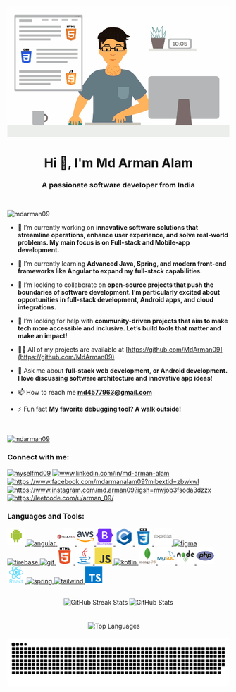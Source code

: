 ![logo](https://github.com/MdArman09/Md-Arman-Alam/blob/main/.github/workflows/profile%20(1).gif)


 <meta name="google-site-verification" content="pAh3u3EOfE3UnyBnJhlUb_OvNgMPxYjxAE-uifvMmdU" />


<h1 align="center">Hi 👋, I'm Md Arman Alam</h1>
<h3 align="center">A passionate software developer from India</h3>

</br>
<p align="left"> <img src="https://komarev.com/ghpvc/?username=mdarman09&label=Profile%20views&color=0e75b6&style=flat" alt="mdarman09" /> </p>

 
 - 🔭 I’m currently working on ****innovative software solutions** that streamline operations, enhance user experience, and solve real-world problems. My main focus is on **Full-stack and Mobile-app development.****

- 🌱 I’m currently learning ****Advanced Java**, **Spring**, and **modern front-end frameworks** like **Angular** to expand my full-stack capabilities.**

- 👯 I’m looking to collaborate on ****open-source projects** that push the boundaries of software development. I’m particularly excited about opportunities in **full-stack development**, **Android apps**, and **cloud integrations.****

- 🤝 I’m looking for help with ****community-driven projects** that aim to make tech more accessible and inclusive. Let’s build tools that matter and make an impact!**

- 👨‍💻 All of my projects are available at [https://github.com/MdArman09](https://github.com/MdArman09)

- 💬 Ask me about ****full-stack web development**, or **Android development**. I love discussing software architecture and innovative app ideas!**

- 📫 How to reach me **md4577963@gmail.com**

- ⚡ Fun fact **My favorite debugging tool? A walk outside!**
</br>

  <p align="left"> <a href="https://github.com/ryo-ma/github-profile-trophy"><img src="https://github-profile-trophy.vercel.app/?username=mdarman09" alt="mdarman09" /></a> </p>
 
<h3 align="left">Connect with me:</h3>
<p align="left">
<a href="https://twitter.com/myselfmd09" target="blank"><img align="center" src="https://raw.githubusercontent.com/rahuldkjain/github-profile-readme-generator/master/src/images/icons/Social/twitter.svg" alt="myselfmd09" height="30" width="40" /></a>
<a href="https://linkedin.com/in/www.linkedin.com/in/md-arman-alam" target="blank"><img align="center" src="https://raw.githubusercontent.com/rahuldkjain/github-profile-readme-generator/master/src/images/icons/Social/linked-in-alt.svg" alt="www.linkedin.com/in/md-arman-alam" height="30" width="40" /></a>
<a href="https://fb.com/https://www.facebook.com/mdarmanalam09?mibextid=zbwkwl" target="blank"><img align="center" src="https://raw.githubusercontent.com/rahuldkjain/github-profile-readme-generator/master/src/images/icons/Social/facebook.svg" alt="https://www.facebook.com/mdarmanalam09?mibextid=zbwkwl" height="30" width="40" /></a>
<a href="https://instagram.com/https://www.instagram.com/md.arman09?igsh=mwjob3fsoda3dzzx" target="blank"><img align="center" src="https://raw.githubusercontent.com/rahuldkjain/github-profile-readme-generator/master/src/images/icons/Social/instagram.svg" alt="https://www.instagram.com/md.arman09?igsh=mwjob3fsoda3dzzx" height="30" width="40" /></a>
<a href="https://www.leetcode.com/https://leetcode.com/u/arman_09/" target="blank"><img align="center" src="https://raw.githubusercontent.com/rahuldkjain/github-profile-readme-generator/master/src/images/icons/Social/leet-code.svg" alt="https://leetcode.com/u/arman_09/" height="30" width="40" /></a>
</p>

<h3 align="left">Languages and Tools:</h3>
<p align="left"> <a href="https://developer.android.com" target="_blank" rel="noreferrer"> <img src="https://raw.githubusercontent.com/devicons/devicon/master/icons/android/android-original-wordmark.svg" alt="android" width="40" height="40"/> </a> <a href="https://angular.io" target="_blank" rel="noreferrer"> <img src="https://angular.io/assets/images/logos/angular/angular.svg" alt="angular" width="40" height="40"/> </a> <a href="https://angular.io" target="_blank" rel="noreferrer"> <img src="https://raw.githubusercontent.com/devicons/devicon/master/icons/angularjs/angularjs-original-wordmark.svg" alt="angularjs" width="40" height="40"/> </a> <a href="https://aws.amazon.com" target="_blank" rel="noreferrer"> <img src="https://raw.githubusercontent.com/devicons/devicon/master/icons/amazonwebservices/amazonwebservices-original-wordmark.svg" alt="aws" width="40" height="40"/> </a> <a href="https://getbootstrap.com" target="_blank" rel="noreferrer"> <img src="https://raw.githubusercontent.com/devicons/devicon/master/icons/bootstrap/bootstrap-plain-wordmark.svg" alt="bootstrap" width="40" height="40"/> </a> <a href="https://www.cprogramming.com/" target="_blank" rel="noreferrer"> <img src="https://raw.githubusercontent.com/devicons/devicon/master/icons/c/c-original.svg" alt="c" width="40" height="40"/> </a> <a href="https://www.w3schools.com/css/" target="_blank" rel="noreferrer"> <img src="https://raw.githubusercontent.com/devicons/devicon/master/icons/css3/css3-original-wordmark.svg" alt="css3" width="40" height="40"/> </a> <a href="https://expressjs.com" target="_blank" rel="noreferrer"> <img src="https://raw.githubusercontent.com/devicons/devicon/master/icons/express/express-original-wordmark.svg" alt="express" width="40" height="40"/> </a> <a href="https://www.figma.com/" target="_blank" rel="noreferrer"> <img src="https://www.vectorlogo.zone/logos/figma/figma-icon.svg" alt="figma" width="40" height="40"/> </a> <a href="https://firebase.google.com/" target="_blank" rel="noreferrer"> <img src="https://www.vectorlogo.zone/logos/firebase/firebase-icon.svg" alt="firebase" width="40" height="40"/> </a> <a href="https://git-scm.com/" target="_blank" rel="noreferrer"> <img src="https://www.vectorlogo.zone/logos/git-scm/git-scm-icon.svg" alt="git" width="40" height="40"/> </a> <a href="https://www.w3.org/html/" target="_blank" rel="noreferrer"> <img src="https://raw.githubusercontent.com/devicons/devicon/master/icons/html5/html5-original-wordmark.svg" alt="html5" width="40" height="40"/> </a> <a href="https://www.java.com" target="_blank" rel="noreferrer"> <img src="https://raw.githubusercontent.com/devicons/devicon/master/icons/java/java-original.svg" alt="java" width="40" height="40"/> </a> <a href="https://developer.mozilla.org/en-US/docs/Web/JavaScript" target="_blank" rel="noreferrer"> <img src="https://raw.githubusercontent.com/devicons/devicon/master/icons/javascript/javascript-original.svg" alt="javascript" width="40" height="40"/> </a> <a href="https://kotlinlang.org" target="_blank" rel="noreferrer"> <img src="https://www.vectorlogo.zone/logos/kotlinlang/kotlinlang-icon.svg" alt="kotlin" width="40" height="40"/> </a> <a href="https://www.mongodb.com/" target="_blank" rel="noreferrer"> <img src="https://raw.githubusercontent.com/devicons/devicon/master/icons/mongodb/mongodb-original-wordmark.svg" alt="mongodb" width="40" height="40"/> </a> <a href="https://www.mysql.com/" target="_blank" rel="noreferrer"> <img src="https://raw.githubusercontent.com/devicons/devicon/master/icons/mysql/mysql-original-wordmark.svg" alt="mysql" width="40" height="40"/> </a> <a href="https://nodejs.org" target="_blank" rel="noreferrer"> <img src="https://raw.githubusercontent.com/devicons/devicon/master/icons/nodejs/nodejs-original-wordmark.svg" alt="nodejs" width="40" height="40"/> </a> <a href="https://www.php.net" target="_blank" rel="noreferrer"> <img src="https://raw.githubusercontent.com/devicons/devicon/master/icons/php/php-original.svg" alt="php" width="40" height="40"/> </a> <a href="https://reactjs.org/" target="_blank" rel="noreferrer"> <img src="https://raw.githubusercontent.com/devicons/devicon/master/icons/react/react-original-wordmark.svg" alt="react" width="40" height="40"/> </a> <a href="https://spring.io/" target="_blank" rel="noreferrer"> <img src="https://www.vectorlogo.zone/logos/springio/springio-icon.svg" alt="spring" width="40" height="40"/> </a> <a href="https://tailwindcss.com/" target="_blank" rel="noreferrer"> <img src="https://www.vectorlogo.zone/logos/tailwindcss/tailwindcss-icon.svg" alt="tailwind" width="40" height="40"/> </a> <a href="https://www.typescriptlang.org/" target="_blank" rel="noreferrer"> <img src="https://raw.githubusercontent.com/devicons/devicon/master/icons/typescript/typescript-original.svg" alt="typescript" width="40" height="40"/> </a> </p>

<br>
<div align="center" style="margin-bottom: 20px;">
   <img src="https://github-readme-streak-stats.herokuapp.com/?user=mdarman09&" alt="GitHub Streak Stats"/>

  <img src="https://github-readme-stats.vercel.app/api?username=mdarman09&show_icons=true&locale=en" alt="GitHub Stats"/>
</div>
<br>

<div align="center" style="margin-bottom: 20px;">
   <img src="https://github-readme-stats.vercel.app/api/top-langs?username=mdarman09&show_icons=true&locale=en&layout=compact" alt="Top Languages" style="margin-right: 20px;"/>
</div>

<div align="center">
  <img src="https://github.com/MdArman09/MdArman09/blob/output/github-snake-dark.svg" alt="Snake Animation" />
</div>


